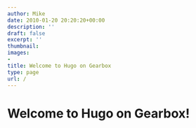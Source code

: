 ```yaml
---
author: Mike
date: 2010-01-20 20:20:20+00:00
description: ''
draft: false
excerpt: ''
thumbnail:
images:
-
title: Welcome to Hugo on Gearbox
type: page
url: /
---
```


# Welcome to Hugo on Gearbox!

